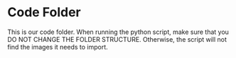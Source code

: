 # Code Folder 

This is our code folder. When running the python script, make sure that you DO NOT CHANGE THE FOLDER STRUCTURE. Otherwise, the script will not find the images it needs to import.
